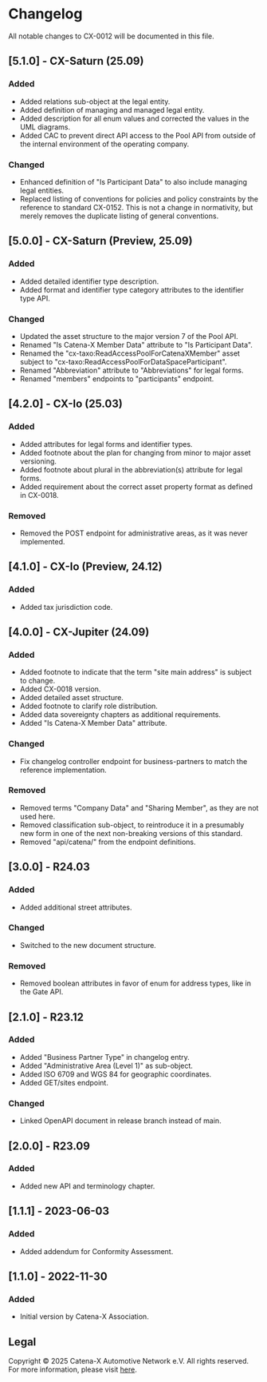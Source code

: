 # Changelog

All notable changes to CX-0012 will be documented in this file.

## [5.1.0] - CX-Saturn (25.09)

### Added

- Added relations sub-object at the legal entity.
- Added definition of managing and managed legal entity.
- Added description for all enum values and corrected the values in the UML diagrams.
- Added CAC to prevent direct API access to the Pool API from outside of the internal environment of the operating company.

### Changed

- Enhanced definition of "Is Participant Data" to also include managing legal entities.
- Replaced listing of conventions for policies and policy constraints by the reference to standard CX-0152. This is not a change in normativity, but merely removes the duplicate listing of general conventions.  

## [5.0.0] - CX-Saturn (Preview, 25.09)

### Added

- Added detailed identifier type description.
- Added format and identifier type category attributes to the identifier type API.

### Changed

- Updated the asset structure to the major version 7 of the Pool API.
- Renamed "Is Catena-X Member Data" attribute to "Is Participant Data".
- Renamed the "cx-taxo:ReadAccessPoolForCatenaXMember" asset subject to "cx-taxo:ReadAccessPoolForDataSpaceParticipant".
- Renamed "Abbreviation" attribute to "Abbreviations" for legal forms.
- Renamed "members" endpoints to "participants" endpoint.

## [4.2.0] - CX-Io (25.03)

### Added

- Added attributes for legal forms and identifier types.
- Added footnote about the plan for changing from minor to major asset versioning.
- Added footnote about plural in the abbreviation(s) attribute for legal forms.
- Added requirement about the correct asset property format as defined in CX-0018.

### Removed

- Removed the POST endpoint for administrative areas, as it was never implemented.

## [4.1.0] - CX-Io (Preview, 24.12)

### Added

- Added tax jurisdiction code.

## [4.0.0] - CX-Jupiter (24.09)

### Added

- Added footnote to indicate that the term "site main address" is subject to change.
- Added CX-0018 version.
- Added detailed asset structure.
- Added footnote to clarify role distribution.
- Added data sovereignty chapters as additional requirements.
- Added "Is Catena-X Member Data" attribute.

### Changed

- Fix changelog controller endpoint for business-partners to match the reference implementation.

### Removed

- Removed terms "Company Data" and "Sharing Member", as they are not used here.
- Removed classification sub-object, to reintroduce it in a presumably new form in one of the next non-breaking versions of this standard.
- Removed "api/catena/" from the endpoint definitions.

## [3.0.0] - R24.03

### Added

- Added additional street attributes.

### Changed

- Switched to the new document structure.

### Removed

- Removed boolean attributes in favor of enum for address types, like in the Gate API.

## [2.1.0] - R23.12

### Added

- Added "Business Partner Type" in changelog entry.
- Added "Administrative Area (Level 1)" as sub-object.
- Added ISO 6709 and WGS 84 for geographic coordinates.
- Added GET/sites endpoint.

### Changed

- Linked OpenAPI document in release branch instead of main.

## [2.0.0] - R23.09

### Added

- Added new API and terminology chapter.

## [1.1.1] - 2023-06-03

### Added

- Added addendum for Conformity Assessment.

## [1.1.0] - 2022-11-30

### Added

- Initial version by Catena-X Association.

## Legal

Copyright © 2025 Catena-X Automotive Network e.V. All rights reserved. For more information, please visit [here](/copyright).
